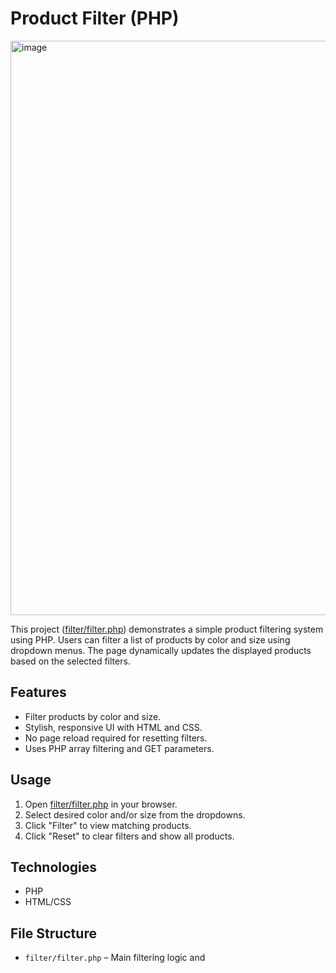# Product Filter (PHP)

<img width="1920" height="919" alt="image" src="https://github.com/user-attachments/assets/f624571c-7f30-407f-ab87-ca517f06baf0" />

This project ([filter/filter.php](filter/filter.php)) demonstrates a simple product filtering system using PHP. Users can filter a list of products by color and size using dropdown menus. The page dynamically updates the displayed products based on the selected filters.

## Features

- Filter products by color and size.
- Stylish, responsive UI with HTML and CSS.
- No page reload required for resetting filters.
- Uses PHP array filtering and GET parameters.

## Usage

1. Open [filter/filter.php](filter/filter.php) in your browser.
2. Select desired color and/or size from the dropdowns.
3. Click "Filter" to view matching products.
4. Click "Reset" to clear filters and show all products.

## Technologies

- PHP
- HTML/CSS

## File Structure

- `filter/filter.php` – Main filtering logic and


